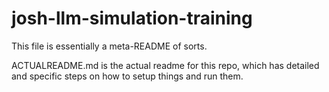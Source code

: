 # josh-llm-simulation-training

This file is essentially a meta-README of sorts.

ACTUALREADME.md is the actual readme for this repo, which has detailed and specific steps on how to setup things and run them.
